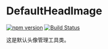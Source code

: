 # DefaultHeadImage

[![npm version](https://img.shields.io/npm/v/@hecom/image-default-head.svg?style=flat)](https://www.npmjs.com/package/@hecom/image-default-head)
[![Build Status](https://travis-ci.org/hecom-rn/DefaultHeadImage.svg?branch=master)](https://travis-ci.org/hecom-rn/DefaultHeadImage)

这是默认头像管理工具类。